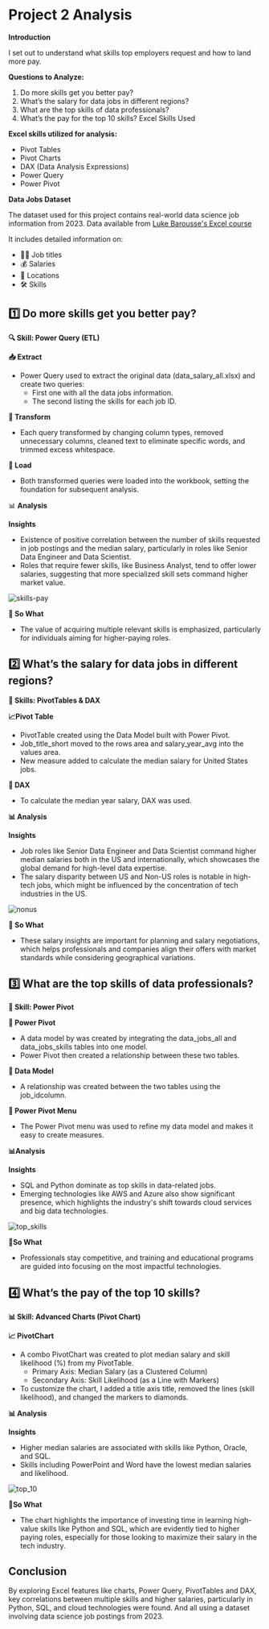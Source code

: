 # Project 2 Analysis

**Introduction**

I set out to understand what skills top employers request and how to land more pay.

**Questions to Analyze:**

1. Do more skills get you better pay?
2. What’s the salary for data jobs in different regions?
3. What are the top skills of data professionals?
4. What’s the pay for the top 10 skills?
Excel Skills Used

**Excel skills utilized for analysis:**
* Pivot Tables
* Pivot Charts
* DAX (Data Analysis Expressions)
* Power Query
* Power Pivot

**Data Jobs Dataset**

The dataset used for this project contains real-world data science job information from 2023. Data available from [Luke Barousse's Excel course](https://www.lukebarousse.com/excel)  

It includes detailed information on:
* 👨‍💼 Job titles
* 💰 Salaries
* 📍 Locations
* 🛠️ Skills

## 1️⃣ Do more skills get you better pay?

**🔍 Skill: Power Query (ETL)**

**📥 Extract**

* Power Query used to extract the original data (data_salary_all.xlsx) and create two queries:
    * First one with all the data jobs information.
    * The second listing the skills for each job ID.

**🔄 Transform**

* Each query transformed by changing column types, removed unnecessary columns, cleaned text to eliminate specific words, and trimmed excess whitespace.
 
**🔗 Load**

* Both transformed queries were loaded into the workbook, setting the foundation for subsequent analysis.

📊 **Analysis**

  **Insights**

* Existence of positive correlation between the number of skills requested in job postings and the median salary, particularly in roles like Senior Data Engineer and Data Scientist.
* Roles that require fewer skills, like Business Analyst, tend to offer lower salaries, suggesting that more specialized skill sets command higher market value. 

![skills-pay](https://github.com/user-attachments/assets/f295ae85-93e7-477b-b06b-98b40d78e4e1)
  
**🤔 So What**

* The value of acquiring multiple relevant skills is emphasized, particularly for individuals aiming for higher-paying roles.
  
## 2️⃣ What’s the salary for data jobs in different regions?

**🧮 Skills: PivotTables & DAX**

**📈Pivot Table**

* PivotTable created using the Data Model built with Power Pivot.
* Job_title_short moved to the rows area and salary_year_avg into the values area.
* New measure added to calculate the median salary for United States jobs.

**🧮 DAX**

* To calculate the median year salary, DAX was used.

**📊 Analysis**

**Insights**

* Job roles like Senior Data Engineer and Data Scientist command higher median salaries both in the US and internationally, which showcases the global demand for high-level data expertise.
* The salary disparity between US and Non-US roles is notable in high-tech jobs, which might be influenced by the concentration of tech industries in the US. 

![nonus](https://github.com/user-attachments/assets/637043cb-e385-4922-9fd6-fde9d9ab36cc)

**🤔 So What**

* These salary insights are important for planning and salary negotiations, which helps professionals and companies align their offers with market standards while considering geographical variations.

## 3️⃣ What are the top skills of data professionals?

**🔧 Skill: Power Pivot**

**💪 Power Pivot**

* A data model by was created by integrating the data_jobs_all and data_jobs_skills tables into one model.
* Power Pivot then created a relationship between these two tables.

**🔗 Data Model**

* A relationship was created between the two tables using the job_idcolumn. 
  
**📃 Power Pivot Menu**

* The Power Pivot menu was used to refine my data model and makes it easy to create measures. 
  
**📊Analysis**

**Insights**

* SQL and Python dominate as top skills in data-related jobs.
* Emerging technologies like AWS and Azure also show significant presence, which highlights the industry's shift towards cloud services and big data technologies. 

![top_skills](https://github.com/user-attachments/assets/3ceb7993-684c-4f36-a7c2-e75c275e8cb5)

**🤔So What**

* Professionals stay competitive, and training and educational programs are guided into focusing on the most impactful technologies.

## 4️⃣ What’s the pay of the top 10 skills?

**📊 Skill: Advanced Charts (Pivot Chart)**

**📈 PivotChart**

*  A combo PivotChart was created to plot median salary and skill likelihood (%) from my PivotTable.
    * Primary Axis: Median Salary (as a Clustered Column)
    * Secondary Axis: Skill Likelihood (as a Line with Markers)
* To customize the chart, I added a title axis title, removed the lines (skill likelihood), and changed the markers to diamonds.

**📊 Analysis**

**Insights**

* Higher median salaries are associated with skills like Python, Oracle, and SQL.
* Skills including PowerPoint and Word have the lowest median salaries and likelihood.

![top_10](https://github.com/user-attachments/assets/41365a4a-a4f0-4a79-a92b-0179cb28f9ab)

**🤔So What**

* The chart highlights the importance of investing time in learning high-value skills like Python and SQL, which are evidently tied to higher paying roles, especially for those looking to maximize their salary in the tech industry.

## Conclusion

By exploring Excel features like charts, Power Query, PivotTables and DAX, key correlations between multiple skills and higher salaries, particularly in Python, SQL, and cloud technologies were found. And all using a dataset involving data science job postings from 2023.
